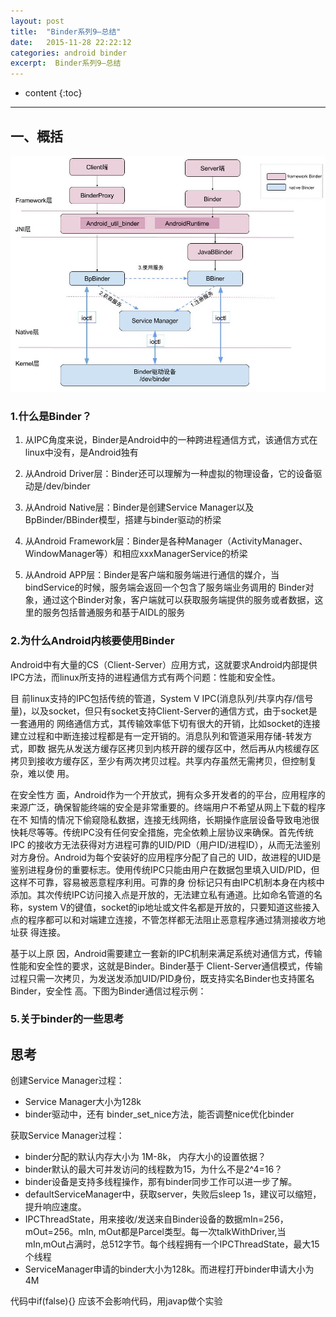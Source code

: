 ```yaml
---
layout: post
title:  "Binder系列9—总结"
date:   2015-11-28 22:22:12
categories: android binder
excerpt:  Binder系列9—总结
---
```


* content
{:toc}


---

## 一、概括

![java_binder](\images\binder\java_binder\java_binder.jpg)


### 1.什么是Binder？

1. 从IPC角度来说，Binder是Android中的一种跨进程通信方式，该通信方式在linux中没有，是Android独有

2. 从Android Driver层：Binder还可以理解为一种虚拟的物理设备，它的设备驱动是/dev/binder

3. 从Android Native层：Binder是创建Service Manager以及BpBinder/BBinder模型，搭建与binder驱动的桥梁

4. 从Android Framework层：Binder是各种Manager（ActivityManager、WindowManager等）和相应xxxManagerService的桥梁

5. 从Android APP层：Binder是客户端和服务端进行通信的媒介，当bindService的时候，服务端会返回一个包含了服务端业务调用的 Binder对象，通过这个Binder对象，客户端就可以获取服务端提供的服务或者数据，这里的服务包括普通服务和基于AIDL的服务


### 2.为什么Android内核要使用Binder
Android中有大量的CS（Client-Server）应用方式，这就要求Android内部提供IPC方法，而linux所支持的进程通信方式有两个问题：性能和安全性。

目 前linux支持的IPC包括传统的管道，System V IPC(消息队列/共享内存/信号量)，以及socket，但只有socket支持Client-Server的通信方式，由于socket是一套通用的 网络通信方式，其传输效率低下切有很大的开销，比如socket的连接建立过程和中断连接过程都是有一定开销的。消息队列和管道采用存储-转发方式，即数 据先从发送方缓存区拷贝到内核开辟的缓存区中，然后再从内核缓存区拷贝到接收方缓存区，至少有两次拷贝过程。共享内存虽然无需拷贝，但控制复杂，难以使 用。

在安全性方 面，Android作为一个开放式，拥有众多开发者的的平台，应用程序的来源广泛，确保智能终端的安全是非常重要的。终端用户不希望从网上下载的程序在不 知情的情况下偷窥隐私数据，连接无线网络，长期操作底层设备导致电池很快耗尽等等。传统IPC没有任何安全措施，完全依赖上层协议来确保。首先传统IPC 的接收方无法获得对方进程可靠的UID/PID（用户ID/进程ID），从而无法鉴别对方身份。Android为每个安装好的应用程序分配了自己的 UID，故进程的UID是鉴别进程身份的重要标志。使用传统IPC只能由用户在数据包里填入UID/PID，但这样不可靠，容易被恶意程序利用。可靠的身 份标记只有由IPC机制本身在内核中添加。其次传统IPC访问接入点是开放的，无法建立私有通道。比如命名管道的名称，system V的键值，socket的ip地址或文件名都是开放的，只要知道这些接入点的程序都可以和对端建立连接，不管怎样都无法阻止恶意程序通过猜测接收方地址获 得连接。

基于以上原 因，Android需要建立一套新的IPC机制来满足系统对通信方式，传输性能和安全性的要求，这就是Binder。Binder基于 Client-Server通信模式，传输过程只需一次拷贝，为发送发添加UID/PID身份，既支持实名Binder也支持匿名Binder，安全性 高。下图为Binder通信过程示例：




### 5.关于binder的一些思考
## 思考

创建Service Manager过程：

- Service Manager大小为128k
- binder驱动中，还有 binder_set_nice方法，能否调整nice优化binder

获取Service Manager过程：

- binder分配的默认内存大小为 1M-8k， 内存大小的设置依据？
- binder默认的最大可并发访问的线程数为15，为什么不是2^4=16？
- binder设备是支持多线程操作，那有binder同步工作可以进一步了解。
- defaultServiceManager中，获取server，失败后sleep 1s，建议可以缩短，提升响应速度。
- IPCThreadState，用来接收/发送来自Binder设备的数据mIn=256，mOut=256。mIn, mOut都是Parcel类型。每一次talkWithDriver,当mIn,mOut占满时，总512字节。每个线程拥有一个IPCThreadState，最大15个线程
- ServiceManager申请的binder大小为128k。而进程打开binder申请大小为4M

代码中if(false){} 应该不会影响代码，用javap做个实验